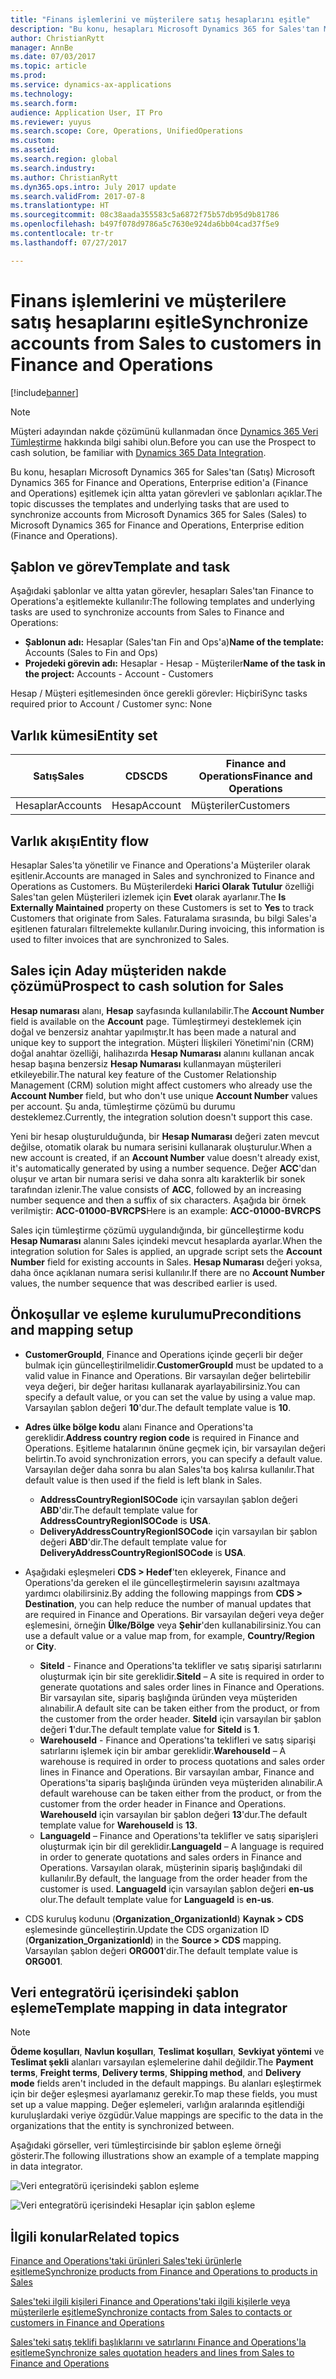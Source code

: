 ```yaml
---
title: "Finans işlemlerini ve müşterilere satış hesaplarını eşitle"
description: "Bu konu, hesapları Microsoft Dynamics 365 for Sales'tan Microsoft Dynamics 365 for Finance and Operations, Enterprise edition'a eşitlemek için altta yatan görevleri ve şablonları açıklar."
author: ChristianRytt
manager: AnnBe
ms.date: 07/03/2017
ms.topic: article
ms.prod: 
ms.service: dynamics-ax-applications
ms.technology: 
ms.search.form: 
audience: Application User, IT Pro
ms.reviewer: yuyus
ms.search.scope: Core, Operations, UnifiedOperations
ms.custom: 
ms.assetid: 
ms.search.region: global
ms.search.industry: 
ms.author: ChristianRytt
ms.dyn365.ops.intro: July 2017 update
ms.search.validFrom: 2017-07-8
ms.translationtype: HT
ms.sourcegitcommit: 08c38aada355583c5a6872f75b57db95d9b81786
ms.openlocfilehash: b497f078d9786a5c7630e924da6bb04cad37f5e9
ms.contentlocale: tr-tr
ms.lasthandoff: 07/27/2017

---
```


# <a name="synchronize-accounts-from-sales-to-customers-in-finance-and-operations"></a><span data-ttu-id="90930-103">Finans işlemlerini ve müşterilere satış hesaplarını eşitle</span><span class="sxs-lookup"><span data-stu-id="90930-103">Synchronize accounts from Sales to customers in Finance and Operations</span></span>

[!include[banner](../includes/banner.md)]

> [!NOTE]
> <span data-ttu-id="90930-104">Müşteri adayından nakde çözümünü kullanmadan önce [Dynamics 365 Veri Tümleştirme](https://docs.microsoft.com/en-us/common-data-service/entity-reference/dynamics-365-integration) hakkında bilgi sahibi olun.</span><span class="sxs-lookup"><span data-stu-id="90930-104">Before you can use the Prospect to cash solution, be familiar with [Dynamics 365 Data Integration](https://docs.microsoft.com/en-us/common-data-service/entity-reference/dynamics-365-integration).</span></span> 

<span data-ttu-id="90930-105">Bu konu, hesapları Microsoft Dynamics 365 for Sales'tan (Satış) Microsoft Dynamics 365 for Finance and Operations, Enterprise edition'a (Finance and Operations) eşitlemek için altta yatan görevleri ve şablonları açıklar.</span><span class="sxs-lookup"><span data-stu-id="90930-105">The topic discusses the templates and underlying tasks that are used to synchronize accounts from Microsoft Dynamics 365 for Sales (Sales) to Microsoft Dynamics 365 for Finance and Operations, Enterprise edition (Finance and Operations).</span></span>

## <a name="template-and-task"></a><span data-ttu-id="90930-106">Şablon ve görev</span><span class="sxs-lookup"><span data-stu-id="90930-106">Template and task</span></span>

<span data-ttu-id="90930-107">Aşağıdaki şablonlar ve altta yatan görevler, hesapları Sales'tan Finance to Operations'a eşitlemekte kullanılır:</span><span class="sxs-lookup"><span data-stu-id="90930-107">The following templates and underlying tasks are used to synchronize accounts from Sales to Finance and Operations:</span></span>

- <span data-ttu-id="90930-108">**Şablonun adı:** Hesaplar (Sales'tan Fin and Ops'a)</span><span class="sxs-lookup"><span data-stu-id="90930-108">**Name of the template:** Accounts (Sales to Fin and Ops)</span></span>
- <span data-ttu-id="90930-109">**Projedeki görevin adı:** Hesaplar - Hesap - Müşteriler</span><span class="sxs-lookup"><span data-stu-id="90930-109">**Name of the task in the project:** Accounts - Account - Customers</span></span>

<span data-ttu-id="90930-110">Hesap / Müşteri eşitlemesinden önce gerekli görevler: Hiçbiri</span><span class="sxs-lookup"><span data-stu-id="90930-110">Sync tasks required prior to Account / Customer sync: None</span></span>

## <a name="entity-set"></a><span data-ttu-id="90930-111">Varlık kümesi</span><span class="sxs-lookup"><span data-stu-id="90930-111">Entity set</span></span>

| <span data-ttu-id="90930-112">Satış</span><span class="sxs-lookup"><span data-stu-id="90930-112">Sales</span></span>    | <span data-ttu-id="90930-113">CDS</span><span class="sxs-lookup"><span data-stu-id="90930-113">CDS</span></span>     | <span data-ttu-id="90930-114">Finance and Operations</span><span class="sxs-lookup"><span data-stu-id="90930-114">Finance and Operations</span></span> |
|----------|---------|------------------------|
| <span data-ttu-id="90930-115">Hesaplar</span><span class="sxs-lookup"><span data-stu-id="90930-115">Accounts</span></span> | <span data-ttu-id="90930-116">Hesap</span><span class="sxs-lookup"><span data-stu-id="90930-116">Account</span></span> | <span data-ttu-id="90930-117">Müşteriler</span><span class="sxs-lookup"><span data-stu-id="90930-117">Customers</span></span>              |

## <a name="entity-flow"></a><span data-ttu-id="90930-118">Varlık akışı</span><span class="sxs-lookup"><span data-stu-id="90930-118">Entity flow</span></span>

<span data-ttu-id="90930-119">Hesaplar Sales'ta yönetilir ve Finance and Operations'a Müşteriler olarak eşitlenir.</span><span class="sxs-lookup"><span data-stu-id="90930-119">Accounts are managed in Sales and synchronized to Finance and Operations as Customers.</span></span> <span data-ttu-id="90930-120">Bu Müşterilerdeki **Harici Olarak Tutulur** özelliği Sales'tan gelen Müşterileri izlemek için **Evet** olarak ayarlanır.</span><span class="sxs-lookup"><span data-stu-id="90930-120">The **Is Externally Maintained** property on these Customers is set to **Yes** to track Customers that originate from Sales.</span></span> <span data-ttu-id="90930-121">Faturalama sırasında, bu bilgi Sales'a eşitlenen faturaları filtrelemekte kullanılır.</span><span class="sxs-lookup"><span data-stu-id="90930-121">During invoicing, this information is used to filter invoices that are synchronized to Sales.</span></span>

## <a name="prospect-to-cash-solution-for-sales"></a><span data-ttu-id="90930-122">Sales için Aday müşteriden nakde çözümü</span><span class="sxs-lookup"><span data-stu-id="90930-122">Prospect to cash solution for Sales</span></span>

<span data-ttu-id="90930-123">**Hesap numarası** alanı, **Hesap** sayfasında kullanılabilir.</span><span class="sxs-lookup"><span data-stu-id="90930-123">The **Account Number** field is available on the **Account** page.</span></span> <span data-ttu-id="90930-124">Tümleştirmeyi desteklemek için doğal ve benzersiz anahtar yapılmıştır.</span><span class="sxs-lookup"><span data-stu-id="90930-124">It has been made a natural and unique key to support the integration.</span></span> <span data-ttu-id="90930-125">Müşteri İlişkileri Yönetimi'nin (CRM) doğal anahtar özelliği, halihazırda **Hesap Numarası** alanını kullanan ancak hesap başına benzersiz **Hesap Numarası** kullanmayan müşterileri etkileyebilir.</span><span class="sxs-lookup"><span data-stu-id="90930-125">The natural key feature of the Customer Relationship Management (CRM) solution might affect customers who already use the **Account Number** field, but who don't use unique **Account Number** values per account.</span></span> <span data-ttu-id="90930-126">Şu anda, tümleştirme çözümü bu durumu desteklemez.</span><span class="sxs-lookup"><span data-stu-id="90930-126">Currently, the integration solution doesn't support this case.</span></span>

<span data-ttu-id="90930-127">Yeni bir hesap oluşturulduğunda, bir **Hesap Numarası** değeri zaten mevcut değilse, otomatik olarak bu numara serisini kullanarak oluşturulur.</span><span class="sxs-lookup"><span data-stu-id="90930-127">When a new account is created, if an **Account Number** value doesn't already exist, it's automatically generated by using a number sequence.</span></span> <span data-ttu-id="90930-128">Değer **ACC**'dan oluşur ve artan bir numara serisi ve daha sonra altı karakterlik bir sonek tarafından izlenir.</span><span class="sxs-lookup"><span data-stu-id="90930-128">The value consists of **ACC**, followed by an increasing number sequence and then a suffix of six characters.</span></span> <span data-ttu-id="90930-129">Aşağıda bir örnek verilmiştir: **ACC-01000-BVRCPS**</span><span class="sxs-lookup"><span data-stu-id="90930-129">Here is an example: **ACC-01000-BVRCPS**</span></span>

<span data-ttu-id="90930-130">Sales için tümleştirme çözümü uygulandığında, bir güncelleştirme kodu **Hesap Numarası** alanını Sales içindeki mevcut hesaplarda ayarlar.</span><span class="sxs-lookup"><span data-stu-id="90930-130">When the integration solution for Sales is applied, an upgrade script sets the **Account Number** field for existing accounts in Sales.</span></span> <span data-ttu-id="90930-131">**Hesap Numarası** değeri yoksa, daha önce açıklanan numara serisi kullanılır.</span><span class="sxs-lookup"><span data-stu-id="90930-131">If there are no **Account Number** values, the number sequence that was described earlier is used.</span></span>

## <a name="preconditions-and-mapping-setup"></a><span data-ttu-id="90930-132">Önkoşullar ve eşleme kurulumu</span><span class="sxs-lookup"><span data-stu-id="90930-132">Preconditions and mapping setup</span></span>

- <span data-ttu-id="90930-133">**CustomerGroupId**, Finance and Operations içinde geçerli bir değer bulmak için güncelleştirilmelidir.</span><span class="sxs-lookup"><span data-stu-id="90930-133">**CustomerGroupId** must be updated to a valid value in Finance and Operations.</span></span> <span data-ttu-id="90930-134">Bir varsayılan değer belirtebilir veya değeri, bir değer haritası kullanarak ayarlayabilirsiniz.</span><span class="sxs-lookup"><span data-stu-id="90930-134">You can specify a default value, or you can set the value by using a value map.</span></span> <span data-ttu-id="90930-135">Varsayılan şablon değeri **10**'dur.</span><span class="sxs-lookup"><span data-stu-id="90930-135">The default template value is **10**.</span></span>
- <span data-ttu-id="90930-136">**Adres ülke bölge kodu** alanı Finance and Operations'ta gereklidir.</span><span class="sxs-lookup"><span data-stu-id="90930-136">**Address country region code** is required in Finance and Operations.</span></span> <span data-ttu-id="90930-137">Eşitleme hatalarının önüne geçmek için, bir varsayılan değeri belirtin.</span><span class="sxs-lookup"><span data-stu-id="90930-137">To avoid synchronization errors, you can specify a default value.</span></span> <span data-ttu-id="90930-138">Varsayılan değer daha sonra bu alan Sales'ta boş kalırsa kullanılır.</span><span class="sxs-lookup"><span data-stu-id="90930-138">That default value is then used if the field is left blank in Sales.</span></span>

    - <span data-ttu-id="90930-139">**AddressCountryRegionISOCode** için varsayılan şablon değeri **ABD**'dir.</span><span class="sxs-lookup"><span data-stu-id="90930-139">The default template value for **AddressCountryRegionISOCode** is **USA**.</span></span>
    - <span data-ttu-id="90930-140">**DeliveryAddressCountryRegionISOCode** için varsayılan bir şablon değeri **ABD**'dir.</span><span class="sxs-lookup"><span data-stu-id="90930-140">The default template value for **DeliveryAddressCountryRegionISOCode** is **USA**.</span></span>

- <span data-ttu-id="90930-141">Aşağıdaki eşleşmeleri **CDS &gt; Hedef**'ten ekleyerek, Finance and Operations'da gereken el ile güncelleştirmelerin sayısını azaltmaya yardımcı olabilirsiniz.</span><span class="sxs-lookup"><span data-stu-id="90930-141">By adding the following mappings from **CDS &gt; Destination**, you can help reduce the number of manual updates that are required in Finance and Operations.</span></span> <span data-ttu-id="90930-142">Bir varsayılan değeri veya değer eşlemesini, örneğin **Ülke/Bölge** veya **Şehir**'den kullanabilirsiniz.</span><span class="sxs-lookup"><span data-stu-id="90930-142">You can use a default value or a value map from, for example, **Country/Region** or **City**.</span></span>

    - <span data-ttu-id="90930-143">**SiteId** - Finance and Operations'ta teklifler ve satış siparişi satırlarını oluşturmak için bir site gereklidir.</span><span class="sxs-lookup"><span data-stu-id="90930-143">**SiteId** – A site is required in order to generate quotations and sales order lines in Finance and Operations.</span></span> <span data-ttu-id="90930-144">Bir varsayılan site, sipariş başlığında üründen veya müşteriden alınabilir.</span><span class="sxs-lookup"><span data-stu-id="90930-144">A default site can be taken either from the product, or from the customer from the order header.</span></span> <span data-ttu-id="90930-145">**SiteId** için varsayılan bir şablon değeri **1**'dur.</span><span class="sxs-lookup"><span data-stu-id="90930-145">The default template value for **SiteId** is **1**.</span></span>
    - <span data-ttu-id="90930-146">**WarehouseId** - Finance and Operations'ta teklifleri ve satış siparişi satırlarını işlemek için bir ambar gereklidir.</span><span class="sxs-lookup"><span data-stu-id="90930-146">**WarehouseId** – A warehouse is required in order to process quotations and sales order lines in Finance and Operations.</span></span> <span data-ttu-id="90930-147">Bir varsayılan ambar, Finance and Operations'ta sipariş başlığında üründen veya müşteriden alınabilir.</span><span class="sxs-lookup"><span data-stu-id="90930-147">A default warehouse can be taken either from the product, or from the customer from the order header in Finance and Operations.</span></span> <span data-ttu-id="90930-148">**WarehouseId** için varsayılan bir şablon değeri **13**'dur.</span><span class="sxs-lookup"><span data-stu-id="90930-148">The default template value for **WarehouseId** is **13**.</span></span>
    - <span data-ttu-id="90930-149">**LanguageId** – Finance and Operations'ta teklifler ve satış siparişleri oluşturmak için bir dil gereklidir.</span><span class="sxs-lookup"><span data-stu-id="90930-149">**LanguageId** – A language is required in order to generate quotations and sales orders in Finance and Operations.</span></span> <span data-ttu-id="90930-150">Varsayılan olarak, müşterinin sipariş başlığındaki dil kullanılır.</span><span class="sxs-lookup"><span data-stu-id="90930-150">By default, the language from the order header from the customer is used.</span></span> <span data-ttu-id="90930-151">**LanguageId** için varsayılan şablon değeri **en-us** olur.</span><span class="sxs-lookup"><span data-stu-id="90930-151">The default template value for **LanguageId** is **en-us**.</span></span>

- <span data-ttu-id="90930-152">CDS kuruluş kodunu (**Organization_OrganizationId**) **Kaynak &gt; CDS** eşlemesinde güncelleştirin.</span><span class="sxs-lookup"><span data-stu-id="90930-152">Update the CDS organization ID (**Organization_OrganizationId**) in the **Source &gt; CDS** mapping.</span></span> <span data-ttu-id="90930-153">Varsayılan şablon değeri **ORG001**'dir.</span><span class="sxs-lookup"><span data-stu-id="90930-153">The default template value is **ORG001**.</span></span>

## <a name="template-mapping-in-data-integrator"></a><span data-ttu-id="90930-154">Veri entegratörü içerisindeki şablon eşleme</span><span class="sxs-lookup"><span data-stu-id="90930-154">Template mapping in data integrator</span></span>

> [!NOTE]
> <span data-ttu-id="90930-155">**Ödeme koşulları**, **Navlun koşulları**, **Teslimat koşulları**, **Sevkiyat yöntemi** ve **Teslimat şekli** alanları varsayılan eşlemelerine dahil değildir.</span><span class="sxs-lookup"><span data-stu-id="90930-155">The **Payment terms**, **Freight terms**, **Delivery terms**, **Shipping method**, and **Delivery mode** fields aren't included in the default mappings.</span></span> <span data-ttu-id="90930-156">Bu alanları eşleştirmek için bir değer eşleşmesi ayarlamanız gerekir.</span><span class="sxs-lookup"><span data-stu-id="90930-156">To map these fields, you must set up a value mapping.</span></span> <span data-ttu-id="90930-157">Değer eşlemeleri, varlığın aralarında eşitlendiği kuruluşlardaki veriye özgüdür.</span><span class="sxs-lookup"><span data-stu-id="90930-157">Value mappings are specific to the data in the organizations that the entity is synchronized between.</span></span>

<span data-ttu-id="90930-158">Aşağıdaki görseller, veri tümleştircisinde bir şablon eşleme örneği gösterir.</span><span class="sxs-lookup"><span data-stu-id="90930-158">The following illustrations show an example of a template mapping in data integrator.</span></span>

![Veri entegratörü içerisindeki şablon eşleme](./media/accounts-template-mapping-data-integrator-1.png)

![Veri entegratörü içerisindeki Hesaplar için şablon eşleme](./media/accounts-template-mapping-data-integrator-2.png)

## <a name="related-topics"></a><span data-ttu-id="90930-161">İlgili konular</span><span class="sxs-lookup"><span data-stu-id="90930-161">Related topics</span></span>

[<span data-ttu-id="90930-162">Finance and Operations'taki ürünleri Sales'teki ürünlerle eşitleme</span><span class="sxs-lookup"><span data-stu-id="90930-162">Synchronize products from Finance and Operations to products in Sales</span></span>](products-template-mapping.md)

[<span data-ttu-id="90930-163">Sales'teki ilgili kişileri Finance and Operations'taki ilgili kişilerle veya müşterilerle eşitleme</span><span class="sxs-lookup"><span data-stu-id="90930-163">Synchronize contacts from Sales to contacts or customers in Finance and Operations</span></span>](contacts-template-mapping.md)

[<span data-ttu-id="90930-164">Sales'teki satış teklifi başlıklarını ve satırlarını Finance and Operations'la eşitleme</span><span class="sxs-lookup"><span data-stu-id="90930-164">Synchronize sales quotation headers and lines from Sales to Finance and Operations</span></span>](sales-quotation-template-mapping.md)





